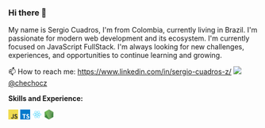 ### Hi there 👋

My name is Sergio Cuadros, I'm from Colombia, currently living in Brazil. I'm passionate for modern web development and its ecosystem. I'm currently focused on JavaScript FullStack. I'm always looking for new challenges, experiences, and opportunities to continue learning and growing. 

📫 How to reach me: https://www.linkedin.com/in/sergio-cuadros-z/
<code><img height="20" src="https://pbs.twimg.com/profile_images/875170358218735617/qYyASCpq_200x200.jpg"></code>[@chechocz](https://twitter.com/ChechoCZ)


**Skills and Experience:**  

<code><img height="20" src="https://raw.githubusercontent.com/github/explore/80688e429a7d4ef2fca1e82350fe8e3517d3494d/topics/javascript/javascript.png"></code>
<code><img height="20" src="https://raw.githubusercontent.com/github/explore/80688e429a7d4ef2fca1e82350fe8e3517d3494d/topics/typescript/typescript.png"></code>
<code><img height="20" src="https://raw.githubusercontent.com/github/explore/80688e429a7d4ef2fca1e82350fe8e3517d3494d/topics/react/react.png"></code>
<code><img height="20" src="https://raw.githubusercontent.com/github/explore/80688e429a7d4ef2fca1e82350fe8e3517d3494d/topics/nodejs/nodejs.png"></code>

<!--
**ChechoCZ/chechocz** is a ✨ _special_ ✨ repository because its `README.md` (this file) appears on your GitHub profile.

Here are some ideas to get you started:

- 🔭 I’m currently working on ...
- 🌱 I’m currently learning ...
- 👯 I’m looking to collaborate on ...
- 🤔 I’m looking for help with ...
- 💬 Ask me about ...
- 📫 How to reach me: ...
- 😄 Pronouns: ...
- ⚡ Fun fact: ...
-->
